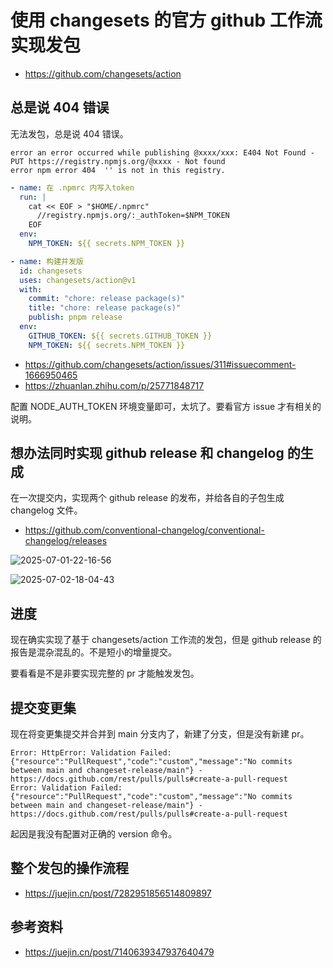 # 使用 changesets 的官方 github 工作流实现发包

- https://github.com/changesets/action

## 总是说 404 错误

无法发包，总是说 404 错误。

```log
error an error occurred while publishing @xxxx/xxx: E404 Not Found - PUT https://registry.npmjs.org/@xxxx - Not found
error npm error 404  '' is not in this registry.
```

```yaml
- name: 在 .npmrc 内写入token
  run: |
    cat << EOF > "$HOME/.npmrc"
      //registry.npmjs.org/:_authToken=$NPM_TOKEN
    EOF
  env:
    NPM_TOKEN: ${{ secrets.NPM_TOKEN }}

- name: 构建并发版
  id: changesets
  uses: changesets/action@v1
  with:
    commit: "chore: release package(s)"
    title: "chore: release package(s)"
    publish: pnpm release
  env:
    GITHUB_TOKEN: ${{ secrets.GITHUB_TOKEN }}
    NPM_TOKEN: ${{ secrets.NPM_TOKEN }}
```

- https://github.com/changesets/action/issues/311#issuecomment-1666950465
- https://zhuanlan.zhihu.com/p/25771848717

配置 NODE_AUTH_TOKEN 环境变量即可，太坑了。要看官方 issue 才有相关的说明。

## 想办法同时实现 github release 和 changelog 的生成

在一次提交内，实现两个 github release 的发布，并给各自的子包生成 changelog 文件。

- https://github.com/conventional-changelog/conventional-changelog/releases

![2025-07-01-22-16-56](https://gh-img-store.ruan-cat.com/img/2025-07-01-22-16-56.png)

![2025-07-02-18-04-43](https://gh-img-store.ruan-cat.com/img/2025-07-02-18-04-43.png)

## 进度

现在确实实现了基于 changesets/action 工作流的发包，但是 github release 的报告是混杂混乱的。不是短小的增量提交。

要看看是不是非要实现完整的 pr 才能触发发包。

## 提交变更集

现在将变更集提交并合并到 main 分支内了，新建了分支，但是没有新建 pr。

```log
Error: HttpError: Validation Failed: {"resource":"PullRequest","code":"custom","message":"No commits between main and changeset-release/main"} - https://docs.github.com/rest/pulls/pulls#create-a-pull-request
Error: Validation Failed: {"resource":"PullRequest","code":"custom","message":"No commits between main and changeset-release/main"} - https://docs.github.com/rest/pulls/pulls#create-a-pull-request
```

起因是我没有配置对正确的 version 命令。

## 整个发包的操作流程

- https://juejin.cn/post/7282951856514809897

## 参考资料

- https://juejin.cn/post/7140639347937640479
